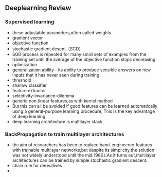## Deeplearning Review       

### Supervised learning 

* these adjustable parameters,often called weights
* gradient vector
* objective function 
* stochastic gradient desent（SGD）
* SGD process is repeated for many small sets of examples       from the training set until the average of the objective      function stops decreasing    
* optimization   
* generalization ability - its ability to produce sensible      answers on new inputs that it has never seen during training
* threshold
* shallow classifier 
* feature extractor
* selectivity-invariance-dilemma    
* generic non-linear features,as with kernel method   
* But this can all be avoided if good features can be learned   automatically using a general-purpose learning procedure,     This is the key advantage of deep learning 
* deep learning architecture is multilayer stack           


### BackPropagation to train multilayer architectures      

* the aim of researchers has been to replace hand-engineered features with trainable multilayer networks,but despite its simplicity,the solution was not widely understood until the mid 1980s.As it turns out,multilayer architectures can be trained by simple stochastic gradient descent.        
* chain rule for derivatives       
* 


